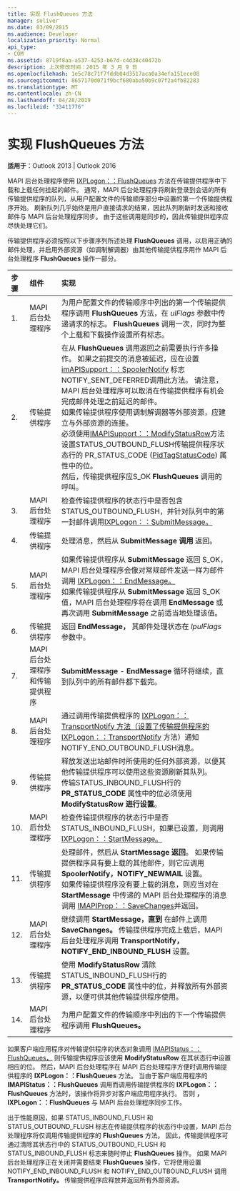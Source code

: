 ```yaml
---
title: 实现 FlushQueues 方法
manager: soliver
ms.date: 03/09/2015
ms.audience: Developer
localization_priority: Normal
api_type:
- COM
ms.assetid: 8719f8aa-a537-4253-b67d-c4d38c40472b
description: 上次修改时间：2015 年 3 月 9 日
ms.openlocfilehash: 1e5c78c71f7fddb04d3517aca0a34efa151ece08
ms.sourcegitcommit: 8657170d071f9bcf680aba50b9c07f2a4fb82283
ms.translationtype: MT
ms.contentlocale: zh-CN
ms.lasthandoff: 04/28/2019
ms.locfileid: "33411776"
---
```

# <a name="implementing-the-flushqueues-method"></a>实现 FlushQueues 方法

  
  
**适用于**：Outlook 2013 | Outlook 2016 
  
MAPI 后台处理程序使用 [IXPLogon：：FlushQueues](ixplogon-flushqueues.md) 方法在传输提供程序中下载和上载任何挂起的邮件。 通常，MAPI 后台处理程序将刷新登录到会话的所有传输提供程序的队列，从用户配置文件的传输顺序部分中设置的第一个传输提供程序开始。 刷新队列几乎始终是用户直接请求的结果，因此队列刷新时发送和接收邮件与 MAPI 后台处理程序同步。 由于这些调用是同步的，因此传输提供程序应尽快处理它们。 
  
传输提供程序必须按照以下步骤序列所述处理 **FlushQueues** 调用，以启用正确的邮件处理，并启用外部资源（如调制解调器）由其他传输提供程序用作 MAPI 后台处理程序 **FlushQueues** 操作一部分。 
  
|**步骤**|**组件**|**实现**|
|:-----|:-----|:-----|
|1.  <br/> |MAPI 后台处理程序  <br/> |为用户配置文件的传输顺序中列出的第一个传输提供程序调用 **FlushQueues** 方法，在  _ulFlags_ 参数中传递请求的标志。 **FlushQueues** 调用一次，同时为整个上载和下载操作设置所有标志。  <br/> |
|2.  <br/> |传输提供程序  <br/> |在从 **FlushQueues** 调用返回之前需要执行许多操作。 如果之前提交的消息被延迟，应在设置 [imAPISupport：：SpoolerNotify](imapisupport-spoolernotify.md) 标志NOTIFY_SENT_DEFERRED调用此方法。 请注意，MAPI 后台处理程序可以取消在传输提供程序有机会完成邮件处理之前延迟的邮件。  <br/> 如果传输提供程序使用调制解调器等外部资源，应建立与外部资源的连接。  <br/> 必须使用[IMAPISupport：：ModifyStatusRow](imapisupport-modifystatusrow.md)方法设置STATUS_OUTBOUND_FLUSH传输提供程序状态行的 PR_STATUS_CODE ([PidTagStatusCode](pidtagstatuscode-canonical-property.md)) 属性中的位。   <br/> 然后，传输提供程序应S_OK **FlushQueues** 调用的呼叫。  <br/> |
|3.  <br/> |MAPI 后台处理程序  <br/> |检查传输提供程序的状态行中是否包含STATUS_OUTBOUND_FLUSH，并针对队列中的第一封邮件调用[IXPLogon：：SubmitMessage。](ixplogon-submitmessage.md)  <br/> |
|4.  <br/> |传输提供程序  <br/> |处理消息，然后从 **SubmitMessage 调用** 返回。  <br/> |
|5.  <br/> |MAPI 后台处理程序  <br/> |如果传输提供程序从 **SubmitMessage** 返回 S_OK，MAPI 后台处理程序会像对常规邮件发送一样为邮件调用 [IXPLogon：：EndMessage。](ixplogon-endmessage.md)  <br/> 如果传输提供程序从 **SubmitMessage** 返回 S_OK 值，MAPI 后台处理程序将在调用 **EndMessage** 或再次调用 **SubmitMessage** 之前适当地处理该值。  <br/> |
|6.  <br/> |传输提供程序  <br/> |返回 **EndMessage，** 其邮件处理状态在  _lpulFlags_ 参数中。  <br/> |
|7.  <br/> |MAPI 后台处理程序和传输提供程序  <br/> |**SubmitMessage** -  **EndMessage** 循环将继续，直到队列中的所有邮件都下载完。  <br/> |
|8.  <br/> |MAPI 后台处理程序  <br/> |通过调用传输提供程序的 [IXPLogon：：TransportNotify 方法（设置了传输提供程序的 IXPLogon：：TransportNotify](ixplogon-transportnotify.md) 方法）通知NOTIFY_END_OUTBOUND_FLUSH消息。  <br/> |
|9.  <br/> |传输提供程序  <br/> |释放发送出站邮件时所使用的任何外部资源，以便其他传输提供程序可以使用这些资源刷新其队列。  <br/> 传输STATUS_INBOUND_FLUSH行的 **PR_STATUS_CODE** 属性中的位必须使用 **ModifyStatusRow 进行设置**。  <br/> |
|10.  <br/> |MAPI 后台处理程序  <br/> |检查传输提供程序的状态行中是否STATUS_INBOUND_FLUSH，如果已设置，则调用[IXPLogon：：StartMessage。](ixplogon-startmessage.md)  <br/> |
|11.  <br/> |传输提供程序  <br/> |处理邮件，然后从 **StartMessage 返回**。 如果传输提供程序具有要上载的其他邮件，则它应调用 **SpoolerNotify，NOTIFY_NEWMAIL** 设置。  <br/> 如果传输提供程序没有要上载的消息，则应当对在 **StartMessage** 中传递的 MAPI 后台处理程序的消息调用 [IMAPIProp：：SaveChanges](imapiprop-savechanges.md)并返回。  <br/> |
|12.  <br/> |MAPI 后台处理程序  <br/> |继续调用 **StartMessage，直到** 在邮件上调用 **SaveChanges。** 传输提供程序完成上载后，MAPI 后台处理程序调用 **TransportNotify，NOTIFY_END_INBOUND_FLUSH** 设置。  <br/> |
|13.  <br/> |传输提供程序  <br/> |使用 **ModifyStatusRow** 清除STATUS_INBOUND_FLUSH行的 **PR_STATUS_CODE** 属性中的位，并释放所有外部资源，以便可供其他传输提供程序使用。  <br/> |
|14.  <br/> |MAPI 后台处理程序  <br/> |为用户配置文件的传输顺序中列出的下一个传输提供程序调用 **FlushQueues。**  <br/> |
   
如果客户端应用程序对传输提供程序的状态对象调用 [IMAPIStatus：：FlushQueues，](imapistatus-flushqueues.md) 则传输提供程序应该使用 **ModifyStatusRow** 在其状态行中设置相应的位。 然后，MAPI 后台处理程序在 MAPI 后台处理程序方便时调用传输提供程序的 **IXPLogon：：FlushQueues** 方法。 当由于客户端应用程序的 **IMAPIStatus：：FlushQueues** 调用而调用传输提供程序的 **IXPLogon：：FlushQueues** 方法时，该操作将异步对客户端应用程序执行。 否则 **，IXPLogon：：FlushQueues** 与 MAPI 后台处理程序同步工作。 
  
出于性能原因，如果 STATUS_INBOUND_FLUSH 和 STATUS_OUTBOUND_FLUSH 标志在传输提供程序的状态行中设置，MAPI 后台处理程序将仅调用传输提供程序的 **FlushQueues** 方法。 因此，传输提供程序可通过清除其状态行中的 STATUS_OUTBOUND_FLUSH 和 STATUS_INBOUND_FLUSH 标志来随时停止 **FlushQueues** 操作。 如果 MAPI 后台处理程序正在关闭并需要结束 **FlushQueues** 操作，它将使用设置 NOTIFY_END_INBOUND_FLUSH 和 NOTIFY_END_OUTBOUND_FLUSH 调用 **TransportNotify。** 传输提供程序应释放并返回所有外部资源。 
  


